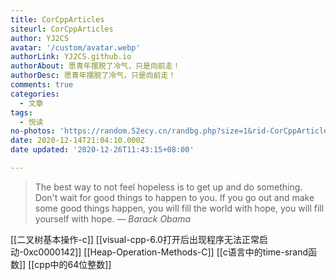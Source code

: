 ```yaml
---
title: CorCppArticles
siteurl: CorCppArticles
author: YJ2CS
avatar: '/custom/avatar.webp'
authorLink: YJ2CS.github.io
authorAbout: 愿青年摆脱了冷气，只是向前走！
authorDesc: 愿青年摆脱了冷气，只是向前走！
comments: true
categories:
  - 文章
tags:
  - 悦读
no-photos: 'https://random.52ecy.cn/randbg.php?size=1&rid-CorCppArticles'
date: 2020-12-14T21:04:10.000Z
date updated: '2020-12-26T11:43:15+08:00'

---
```


> The best way to not feel hopeless is to get up and do something. Don't wait for good things to happen to you. If you go out and make some good things happen, you will fill the world with hope, you will fill yourself with hope.
> — <cite>Barack Obama</cite>

[[二叉树基本操作-c]]
[[visual-cpp-6.0打开后出现程序无法正常启动-0xc0000142]]
[[Heap-Operation-Methods-C]]
[[c语言中的time-srand函数]]
[[cpp中的64位整数]]
